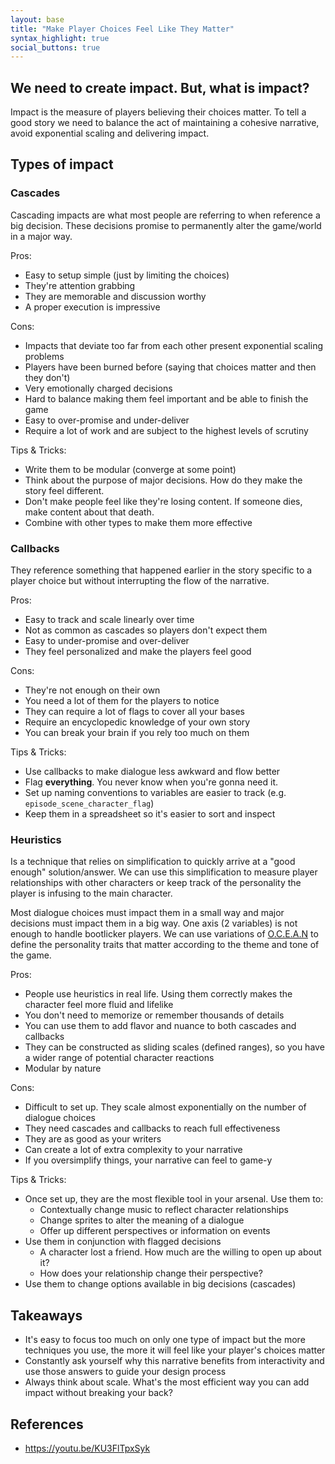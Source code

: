 ```yaml
---
layout: base
title: "Make Player Choices Feel Like They Matter"
syntax_highlight: true
social_buttons: true
---
```


## We need to create impact. But, what is impact?
Impact is the measure of players believing their choices matter. To tell a good story we need to balance
the act of maintaining a cohesive narrative, avoid exponential scaling and delivering impact.

## Types of impact

### Cascades

Cascading impacts are what most people are referring to when reference a big decision. These decisions promise
to permanently alter the game/world in a major way.

Pros:
* Easy to setup simple (just by limiting the choices)
* They're attention grabbing
* They are memorable and discussion worthy
* A proper execution is impressive

Cons:
* Impacts that deviate too far from each other present exponential scaling problems
* Players have been burned before (saying that choices matter and then they don't)
* Very emotionally charged decisions
* Hard to balance making them feel important and be able to finish the game
* Easy to over-promise and under-deliver
* Require a lot of work and are subject to the highest levels of scrutiny

Tips & Tricks:
* Write them to be modular (converge at some point)
* Think about the purpose of major decisions. How do they make the story feel different.
* Don't make people feel like they're losing content. If someone dies, make content about that death.
* Combine with other types to make them more effective

### Callbacks

They reference something that happened earlier in the story specific to a player choice but without
interrupting the flow of the narrative.

Pros:
* Easy to track and scale linearly over time
* Not as common as cascades so players don't expect them
* Easy to under-promise and over-deliver
* They feel personalized and make the players feel good

Cons:
* They're not enough on their own
* You need a lot of them for the players to notice
* They can require a lot of flags to cover all your bases
* Require an encyclopedic knowledge of your own story
* You can break your brain if you rely too much on them

Tips & Tricks:
* Use callbacks to make dialogue less awkward and flow better
* Flag **everything**. You never know when you're gonna need it.
* Set up naming conventions to variables are easier to track (e.g. `episode_scene_character_flag`)
* Keep them in a spreadsheet so it's easier to sort and inspect

### Heuristics

Is a technique that relies on simplification to quickly arrive at a "good enough" solution/answer.
We can use this simplification to measure player relationships with other characters or keep track
of the personality the player is infusing to the main character.

Most dialogue choices must impact them in a small way and major decisions must impact them in a big
way. One axis (2 variables) is not enough to handle bootlicker players. We can use variations of
[O.C.E.A.N](https://www.psychologytoday.com/us/basics/personality/personality-traits) to define
the personality traits that matter according to the theme and tone of the game.

Pros:
* People use heuristics in real life. Using them correctly makes the character feel more fluid and lifelike
* You don't need to memorize or remember thousands of details
* You can use them to add flavor and nuance to both cascades and callbacks
* They can be constructed as sliding scales (defined ranges), so you have a wider range of potential
character reactions
* Modular by nature

Cons:
* Difficult to set up. They scale almost exponentially on the number of dialogue choices
* They need cascades and callbacks to reach full effectiveness
* They are as good as your writers
* Can create a lot of extra complexity to your narrative
* If you oversimplify things, your narrative can feel to game-y

Tips & Tricks:
* Once set up, they are the most flexible tool in your arsenal. Use them to:
  * Contextually change music to reflect character relationships
  * Change sprites to alter the meaning of a dialogue
  * Offer up different perspectives or information on events
* Use them in conjunction with flagged decisions
  * A character lost a friend. How much are the willing to open up about it?
  * How does your relationship change their perspective?
* Use them to change options available in big decisions (cascades)

## Takeaways
* It's easy to focus too much on only one type of impact but the more techniques you use, the more it will
feel like your player's choices matter
* Constantly ask yourself why this narrative benefits from interactivity and use those answers to guide
your design process
* Always think about scale. What's the most efficient way you can add impact without breaking your back?

## References
* https://youtu.be/KU3FlTpxSyk